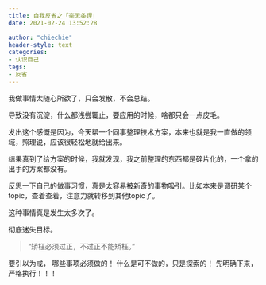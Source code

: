 ```yaml
---
title: 自我反省之「毫无条理」
date: 2021-02-24 13:52:28

author: "chiechie"
header-style: text
categories: 
- 认识自己
tags:
- 反省
---
```



我做事情太随心所欲了，只会发散，不会总结。

导致没有沉淀，什么都浅尝辄止，要应用的时候，啥都只会一点皮毛。

发出这个感慨是因为，今天帮一个同事整理技术方案，本来也就是我一直做的领域，照理说，应该很轻松地就给出来。

结果真到了给方案的时候，我就发现，我之前整理的东西都是碎片化的，一个拿的出手的方案都没有。

反思一下自己的做事习惯，真是太容易被新奇的事物吸引。比如本来是调研某个topic，查着查着，注意力就转移到其他topic了。

这种事情真是发生太多次了。

彻底迷失目标。

> “矫枉必须过正，不过正不能矫枉。”

要引以为戒，
哪些事项必须做的！
什么是可不做的，只是探索的！
先明确下来，严格执行！！！



